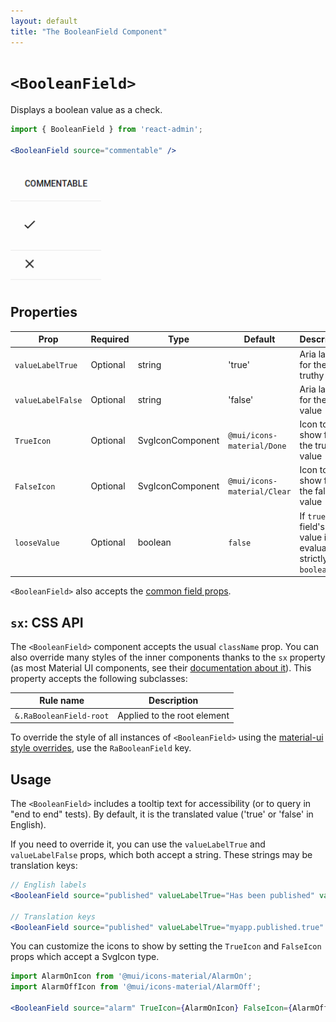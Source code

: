 ```yaml
---
layout: default
title: "The BooleanField Component"
---
```


# `<BooleanField>`

Displays a boolean value as a check.

```jsx
import { BooleanField } from 'react-admin';

<BooleanField source="commentable" />
```

![BooleanField](./img/boolean-field.png)

## Properties

| Prop              | Required | Type             | Default                     | Description                                                          |
| ----------------- | -------- | ---------------- |-----------------------------|----------------------------------------------------------------------|
| `valueLabelTrue`  | Optional | string           | 'true'                      | Aria label for the truthy value                                      |
| `valueLabelFalse` | Optional | string           | 'false'                     | Aria label for the falsy value                                       |
| `TrueIcon`        | Optional | SvgIconComponent | `@mui/icons-material/Done`  | Icon to show for the truthy value                                    |
| `FalseIcon`       | Optional | SvgIconComponent | `@mui/icons-material/Clear` | Icon to show for the falsy value                                     |
| `looseValue`      | Optional | boolean          | `false`                     | If `true` the field's value is not evaluated strictly as a `boolean` |

`<BooleanField>` also accepts the [common field props](./Fields.md#common-field-props).

## `sx`: CSS API

The `<BooleanField>` component accepts the usual `className` prop. You can also override many styles of the inner components thanks to the `sx` property (as most Material UI components, see their [documentation about it](https://mui.com/customization/how-to-customize/#overriding-nested-component-styles)). This property accepts the following subclasses:

| Rule name                 | Description                 |
|---------------------------|-----------------------------|
| `&.RaBooleanField-root`   | Applied to the root element |

To override the style of all instances of `<BooleanField>` using the [material-ui style overrides](https://mui.com/customization/globals/#css), use the `RaBooleanField` key.

## Usage

The `<BooleanField>` includes a tooltip text for accessibility (or to query in "end to end" tests). By default, it is the translated value ('true' or 'false' in English).

If you need to override it, you can use the `valueLabelTrue` and `valueLabelFalse` props, which both accept a string. These strings may be translation keys:

```jsx
// English labels
<BooleanField source="published" valueLabelTrue="Has been published" valueLabelFalse="Has not been published yet" />

// Translation keys
<BooleanField source="published" valueLabelTrue="myapp.published.true" valueLabelFalse="myapp.published.false" />
```

You can customize the icons to show by setting the `TrueIcon` and `FalseIcon` props which accept a SvgIcon type.

```jsx
import AlarmOnIcon from '@mui/icons-material/AlarmOn';
import AlarmOffIcon from '@mui/icons-material/AlarmOff';

<BooleanField source="alarm" TrueIcon={AlarmOnIcon} FalseIcon={AlarmOffIcon} />
```

